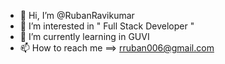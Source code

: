 - 👋 Hi, I’m @RubanRavikumar
- 👀 I’m interested in " Full Stack Developer "
- 🌱 I’m currently learning in GUVI 
- 📫 How to reach me ==> rruban006@gmail.com

<!---
RubanRavikumar/RubanRavikumar is a ✨ special ✨ repository because its `README.md` (this file) appears on your GitHub profile.
You can click the Preview link to take a look at your changes.
--->
